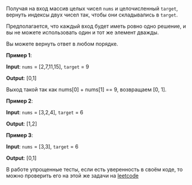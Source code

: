 Получая на вход массив целых чисел `nums` и целочисленный `target`, вернуть индексы двух чисел так, чтобы они складывались в `target`.

Предполагается, что каждый вход будет иметь ровно одно решение, и вы не можете использовать один и тот же элемент дважды.

Вы можете вернуть ответ в любом порядке.

**Пример 1**:

**Input**: `nums` = [2,7,11,15], `target` = 9

**Output**: [0,1]

Выход такой так как nums[0] + nums[1] == 9, возвращаем [0, 1].

**Пример 2**:

**Input**: `nums` = [3,2,4], `target` = 6

**Output**: [1,2]

**Пример 3**:

**Input**: `nums` = [3,3], `target` = 6

**Output**: [0,1]

В работе упрощенные тесты, если есть уверенность в своём коде, то можно проверить его на этой же задачи на [leetcode](https://leetcode.com/problems/two-sum/description/)